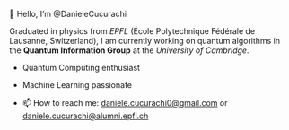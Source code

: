 👋 Hello, I’m @DanieleCucurachi 

Graduated in physics from *EPFL* (École Polytechnique Fédérale de Lausanne, Switzerland), I am currently working on quantum algorithms in the **Quantum Information Group** at the *University of Cambridge*.

- Quantum Computing enthusiast

- Machine Learning passionate

- 📫 How to reach me: daniele.cucurachi0@gmail.com or daniele.cucurachi@alumni.epfl.ch
